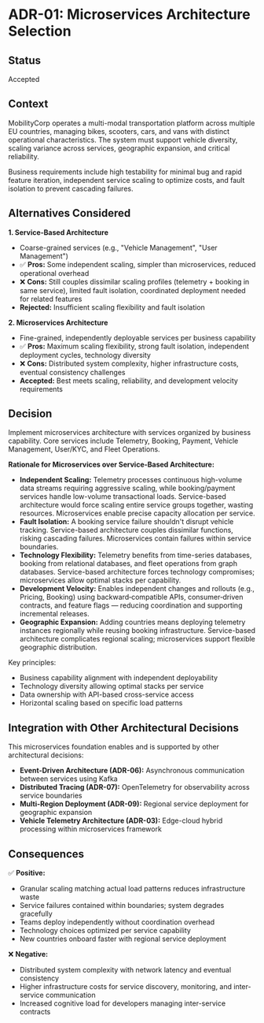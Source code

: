# ADR-01: Microservices Architecture Selection

## Status
Accepted

## Context
MobilityCorp operates a multi-modal transportation platform across multiple EU countries, managing bikes, scooters, cars, and vans with distinct operational characteristics. The system must support vehicle diversity, scaling variance across services, geographic expansion, and critical reliability.

Business requirements include high testability for minimal bug and rapid feature iteration, independent service scaling to optimize costs, and fault isolation to prevent cascading failures.

## Alternatives Considered

**1. Service-Based Architecture**
- Coarse-grained services (e.g., "Vehicle Management", "User Management")
- ✅ **Pros:** Some independent scaling, simpler than microservices, reduced operational overhead
- ❌ **Cons:** Still couples dissimilar scaling profiles (telemetry + booking in same service), limited fault isolation, coordinated deployment needed for related features
- **Rejected:** Insufficient scaling flexibility and fault isolation

**2. Microservices Architecture**
- Fine-grained, independently deployable services per business capability
- ✅ **Pros:** Maximum scaling flexibility, strong fault isolation, independent deployment cycles, technology diversity
- ❌ **Cons:** Distributed system complexity, higher infrastructure costs, eventual consistency challenges
- **Accepted:** Best meets scaling, reliability, and development velocity requirements

## Decision
Implement microservices architecture with services organized by business capability. Core services include Telemetry, Booking, Payment, Vehicle Management, User/KYC, and Fleet Operations.

**Rationale for Microservices over Service-Based Architecture:**
- **Independent Scaling:** Telemetry processes continuous high-volume data streams requiring aggressive scaling, while booking/payment services handle low-volume transactional loads. Service-based architecture would force scaling entire service groups together, wasting resources. Microservices enable precise capacity allocation per service.
- **Fault Isolation:** A booking service failure shouldn't disrupt vehicle tracking. Service-based architecture couples dissimilar functions, risking cascading failures. Microservices contain failures within service boundaries.
- **Technology Flexibility:** Telemetry benefits from time-series databases, booking from relational databases, and fleet operations from graph databases. Service-based architecture forces technology compromises; microservices allow optimal stacks per capability.
- **Development Velocity:** Enables independent changes and rollouts (e.g., Pricing, Booking) using backward‑compatible APIs, consumer‑driven contracts, and feature flags — reducing coordination and supporting incremental releases.
- **Geographic Expansion:** Adding countries means deploying telemetry instances regionally while reusing booking infrastructure. Service-based architecture complicates regional scaling; microservices support flexible geographic distribution.

Key principles:
- Business capability alignment with independent deployability
- Technology diversity allowing optimal stacks per service
- Data ownership with API-based cross-service access
- Horizontal scaling based on specific load patterns

## Integration with Other Architectural Decisions
This microservices foundation enables and is supported by other architectural decisions:
- **Event-Driven Architecture (ADR-06):** Asynchronous communication between services using Kafka
- **Distributed Tracing (ADR-07):** OpenTelemetry for observability across service boundaries
- **Multi-Region Deployment (ADR-09):** Regional service deployment for geographic expansion
- **Vehicle Telemetry Architecture (ADR-03):** Edge-cloud hybrid processing within microservices framework

## Consequences
✅ **Positive:**
- Granular scaling matching actual load patterns reduces infrastructure waste
- Service failures contained within boundaries; system degrades gracefully
- Teams deploy independently without coordination overhead
- Technology choices optimized per service capability
- New countries onboard faster with regional service deployment

❌ **Negative:**
- Distributed system complexity with network latency and eventual consistency
- Higher infrastructure costs for service discovery, monitoring, and inter-service communication
- Increased cognitive load for developers managing inter-service contracts